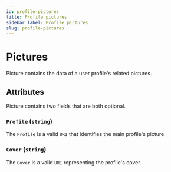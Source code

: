 ```yaml
---
id: profile-pictures
title: Profile pictures
sidebar_label: Profile pictures
slug: profile-pictures
---
```


# Pictures
Picture contains the data of a user profile's related pictures.

## Attributes
Picture contains two fields that are both optional.

### `Profile` (`string`)
The `Profile` is a valid `URI` that identifies the main profile's picture.

### `Cover` (`string`)
The `Cover` is a valid `URI` representing the profile's cover.